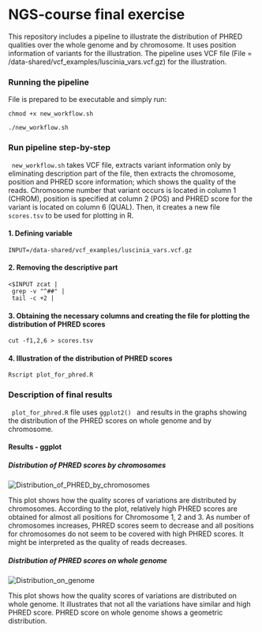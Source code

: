# NGS-course final exercise

This repository includes a pipeline to illustrate the distribution of PHRED qualities over the whole genome and by chromosome. It uses position information of variants for the illustration.
The pipeline uses VCF file (File = /data-shared/vcf_examples/luscinia_vars.vcf.gz) for the illustration.

### Running the pipeline

File is prepared to be executable and simply run:

``` 
chmod +x new_workflow.sh

./new_workflow.sh
``` 

### Run pipeline step-by-step

``` new_workflow.sh```  takes VCF file, extracts variant information only by eliminating description part of the file, then extracts the chromosome, position and PHRED score information; which shows the quality of the reads. Chromosome number that variant occurs is located in column 1 (CHROM), position is specified at column 2 (POS) and PHRED score for the variant is located on column 6 (QUAL). Then, it creates a new file ``` scores.tsv ```  to be used for plotting in R.

#### 1. Defining variable

``` 
INPUT=/data-shared/vcf_examples/luscinia_vars.vcf.gz
``` 

#### 2. Removing the descriptive part

``` 
<$INPUT zcat |
 grep -v "^##" |
 tail -c +2 |
``` 
 
 #### 3. Obtaining the necessary columns and creating the file for plotting the distribution of PHRED scores
 
 ``` 
 cut -f1,2,6 > scores.tsv
 ``` 
 #### 4. Illustration of the distribution of PHRED scores
 
 ``` Rscript plot_for_phred.R ``` 

### Description of final results

``` plot_for_phred.R```  file uses ```ggplot2() ``` and results in the graphs showing the distribution of the PHRED scores on whole genome and by chromosome. 

#### Results - ggplot

##### Distribution of PHRED scores by chromosomes

![Distribution_of_PHRED_by_chromosomes](https://user-images.githubusercontent.com/97293823/148703730-3f2af768-2fe8-4cdd-aae4-ed8628f7fe5c.png)

This plot shows how the quality scores of variations are distributed by chromosomes. According to the plot, relatively high PHRED scores are obtained for almost all positions for Chromosome 1, 2 and 3. As number of chromosomes increases, PHRED scores seem to decrease and all positions for chromosomes do not seem to be covered with high PHRED scores. It might be interpreted as the quality of reads decreases.

##### Distribution of PHRED scores on whole genome

![Distribution_on_genome](https://user-images.githubusercontent.com/97293823/148697499-f72f6d53-a3ed-4ad1-867b-fec08d4ea461.png)


This plot shows how the quality scores of variations are distributed on whole genome. It illustrates that not all the variations have similar and high PHRED score. PHRED score on whole genome shows a geometric distribution.
